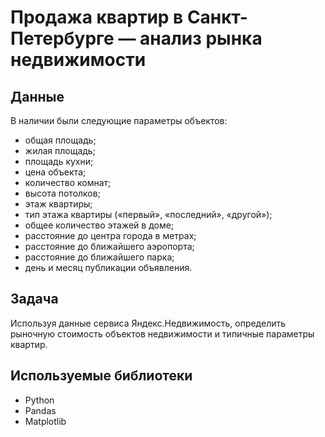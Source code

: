 # Продажа квартир в Санкт-Петербурге — анализ рынка недвижимости
## Данные
В наличии были следующие параметры объектов:
* общая площадь;
* жилая площадь;
* площадь кухни;
* цена объекта;
* количество комнат;
* высота потолков;
* этаж квартиры;
* тип этажа квартиры («первый», «последний», «другой»);
* общее количество этажей в доме;
* расстояние до центра города в метрах;
* расстояние до ближайшего аэропорта;
* расстояние до ближайшего парка;
* день и месяц публикации объявления.

## Задача
Используя данные сервиса Яндекс.Недвижимость, определить рыночную стоимость объектов недвижимости и типичные параметры квартир.

## Используемые библиотеки
* Python
* Pandas
* Matplotlib
